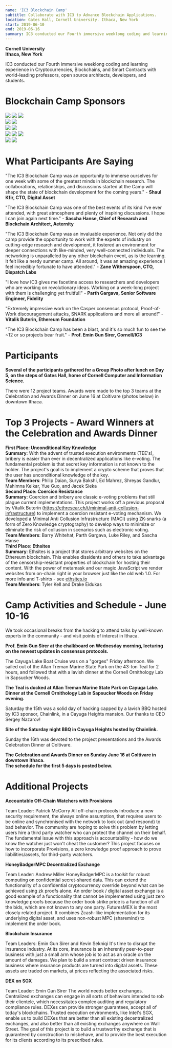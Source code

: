 ```yaml
---
name: 'IC3 Blockchain Camp'
subtitle: Collaborate with IC3 to Advance Blockchain Applications.
location: Gates Hall, Cornell University. Ithaca, New York
start: 2019-06-10
end: 2019-06-16
summary: IC3 conducted our Fourth immersive weeklong coding and learning experience in Cryptocurrencies, Blockchains, and Smart Contracts with world-leading professors, open source architects, developers, and students.
---
```


<div class="ui piled segment">
    <img class="ui centered image" src="../images/events/cornell.jpg" alt="" />
    <div class="ui bottom attached message">
    <strong>Cornell University</strong><br>
    <strong>Ithaca, New York</strong><br>
    </div>  
</div>

IC3 conducted our Fourth immersive weeklong coding and learning experience in Cryptocurrencies, Blockchains, and Smart Contracts with world-leading professors, open source architects, developers, and students.

# Blockchain Camp Sponsors

<div class="ui center aligned basic segment">
    <div class="ui small images">
        <img class="ui image" id="aeternity" src="../images/events/boot-camp-2019/aeternity.jpg" />
        <img class="ui image" id="chainlink" src="../images/events/boot-camp-2019/chainlink.png" />
        <img class="ui image" id="ibm" src="../images/events/boot-camp-2019/ibm logo.png" />
    </div>
    <div class="ui small images">
        <img class="ui image" id="fidelity" src="../images/events/boot-camp-2019/fidelity.png" />
        <img class="ui image" id="jpmorgan" src="../images/events/boot-camp-2019/jpm.png" />
    </div>
    <div class="ui small images">
        <img class="ui image" id="siemens" src="../images/events/boot-camp-2019/siemens.jpg" />
        <img class="ui image" id="ethereum" src="../images/events/boot-camp-2019/ethereum.png" />
    </div>
    <div class="ui small images">
        <img class="ui image" id="protocol labs" src="../images/events/boot-camp-2019/protocol labs tye dye.png" />
        <img class="ui image" id="digital asset" src="../images/events/boot-camp-2019/digital asset.png" />
        <img class="ui image" id="tezos" src="../images/events/boot-camp-2019/tezos.jpg" />
    </div>
    <div class="ui small images">
        <img class="ui image" id="dispatch labs" src="../images/events/boot-camp-2019/dispatch.jpg" />
        <img class="ui image" id="inventrust" src="../images/events/boot-camp-2019/inventrust.png" />
    </div>
</div>

# What Participants Are Saying

"The IC3 Blockchain Camp was an opportunity to immerse ourselves for one week with some of the greatest minds in blockchain research. The collaborations, relationships, and discussions started at the Camp will shape the state of blockchain development for the coming years." - **Shaul Kfir, CTO, Digital Asset**

"The IC3 Blockchain Camp was one of the best events of its kind I've ever attended, with great atmosphere and plenty of inspiring discussions. I hope I can join again next time." - **Sascha Hanse, Chief of Research and Blockchain Architect, Aeternity**

"The IC3 Blockchain Camp was an invaluable experience. Not only did the camp provide the opportunity to work with the experts of industry on cutting-edge research and development, it fostered an environment for deeper connections with like-minded, very well-connected individuals. The networking is unparalleled by any other blockchain event, as is the learning. It felt like a nerdy summer camp. All around, it was an amazing experience I feel incredibly fortunate to have attended." - **Zane Witherspoon, CTO, Dispatch Labs**

"I love how IC3 gives me facetime access to researchers and developers who are working on revolutionary ideas. Working on a week-long project with them is challenging yet fruitful!" - **Parth Gargava, Senior Software Engineer, Fidelity**

"Extremely impressive work on the Casper consensus protocol, Proof-of-Work discouragement attacks, SNARK applications and more all around!" - **Vitalik Buterin, Ethereum Foundation**

"The IC3 Blockchain Camp has been a blast, and it's so much fun to see the ~12 or so projects bear fruit." - **Prof. Emin Gun Sirer, Cornell/IC3**

# Participants

<div class="ui piled segment">
    <img class="ui centered image" src="../images/events/boot-camp-2019/IC3 boot camp 2019.jpg" alt="" />
    <div class="ui bottom attached message">
    <strong>Several of the participants gathered for a Group Photo after lunch on Day 5, on the steps of Gates Hall, home of Cornell Computer and Information Science.</strong><br>
    </div>  
</div>

There were 12 project teams. Awards were made to the top 3 teams at the Celebration and Awards Dinner on June 16 at Coltivare (photos below) in downtown Ithaca.

# Top 3 Projects - Award Winners at the Celebration and Awards Dinner

<div class="ui pliled segment">
    <img class="ui centered image" src"../images/events/boot-camp-2019/first place boot camp.jpg" alt="" />
    <div class="ui bottom attached message">
    <strong>First Place: Unconditional Key Knowledge</strong><br>
    <strong>Summary</strong>: With the advent of trusted execution environments (TEE's), bribery is easier than ever in decentralized applications like e-voting. The fundamental problem is that secret key information is not known to the holder. The project's goal is to implement a crypto scheme that proves that the user has unconditional knowledge of the key.<br>
    <strong>Team Members</strong>: Philip Daian, Surya Bakshi, Ed Mahrez, Shreyas Gandlur, Mahimna Kelkar, Yue Guo, and Jacek Sieka<br>
    </div>
</div>

<div class="ui pliled segment">
    <img class="ui centered image" src"../images/events/boot-camp-2019/second place boot camp.jpg" alt="" />
    <div class="ui bottom attached message">
    <strong>Second Place: Coercion Resistance</strong><br>
    <strong>Summary</strong>: Coercion and bribery are classic e-voting problems that still plague current implementations. This project works off a previous proposal by Vitalik Buterin (<a href="https://ethresear.ch/t/minimal-anti-collusion-infrastructure">https://ethresear.ch/t/minimal-anti-collusion-infrastructure</a>) to implement a coercion resistant e-voting mechanism. We developed a Minimal Anti Collusion Infrastructure (MACI) using ZK-snarks (a form of Zero Knowledge cryptography) to develop ways to minimize or eliminate the risk of collusion in scenarios such as electronic voting.<br>
    <strong>Team Members</strong>: Barry Whitehat, Parth Gargava, Luke Riley, and Sascha Hanse<br>
    </div>
</div>

<div class="ui pliled segment">
    <img class="ui centered image" src"../images/events/boot-camp-2019/third place boot camp.jpg" alt="" />
    <div class="ui bottom attached message">
    <strong>Third Place: Ethsites</strong><br>
    <strong>Summary</strong>: Ethsites is a project that stores arbitrary websites on the Ethereum blockchain. This enables dissidents and others to take advantage of the censorship-resistant properties of blockchain for hosting their content. With the power of metamask and our magic JavaScript we render websites from on-chain right in your browser just like the old web 1.0. For more info and T-shirts - see <a href="https://ethsites.io">ethsites.io</a><br>
    <strong>Team Members</strong>: Tyler Kell and Drake Eidukas<br>
    </div>
</div>

# Camp Activities and Schedule - June 10-16

We took occasional breaks from the hacking to attend talks by well-known experts in the community - and visit points of interest in Ithaca.

<div class="ui piled segment">
    <img class="ui centered image" src="../images/events/boot-camp-2019/Boot Camp Gun Chalkboard.jpg" alt="" />
    <div class="ui bottom attached message">
    <strong>Prof. Emin Gun Sirer at the chalkboard on Wednesday morning, lecturing on the newest updates in consensus protocols.</strong><br>
    </div>  
</div>

The Cayuga Lake Boat Cruise was on a "gorges" Friday afternoon. We sailed out of the Allan Treman Marine State Park on the 43-ton Teal for 2 hours, and followed that with a lavish dinner at the Cornell Ornithology Lab in Sapsucker Woods. 

<div class="ui piled segment">
    <img class="ui centered image" src="../images/events/boot-camp-2019/boat.jpg" alt="" />
    <div class="ui bottom attached message">
    <strong>The Teal is docked at Allan Treman Marine State Park on Cayuga Lake.</strong><br>
    </div>  
</div>

<div class="ui piled segment">
    <img class="ui centered image" src="../images/events/boot-camp-2019/o lab dinner.jpg" alt="" />
    <div class="ui bottom attached message">
    <strong>Dinner at the Cornell Ornithology Lab in Sapsucker Woods on Friday evening.</strong><br>
    </div>  
</div>

Saturday the 15th was a solid day of hacking capped by a lavish BBQ hosted by IC3 sponsor, Chainlink, in a Cayuga Heights mansion. Our thanks to CEO Sergey Nazarov!

<div class="ui piled segment">
    <img class="ui centered image" src="../images/events/boot-camp-2019/bbq chainlink.jpg" alt="" />
    <div class="ui bottom attached message">
    <strong>Site of the Saturday night BBQ in Cayuga Heights hosted by Chainlink.</strong><br>
    </div>  
</div>

Sunday the 16th was devoted to the project presentations and the Awards Celebration Dinner at Coltivare.

<div class="ui piled segment">
    <img class="ui centered image" src="../images/events/boot-camp-2019/celebration dinner.jpg" alt="" />
    <div class="ui bottom attached message">
    <strong>The Celebration and Awards Dinner on Sunday June 16 at Coltivare in downtown Ithaca.</strong><br>
    </div>  
</div>

<div class="ui piled segment">
    <img class="ui centered image" src="../images/events/boot-camp-2019/Boot Camp Schedule website.png" alt="" />
    <div class="ui bottom attached message">
    <strong>The schedule for the first 5 days is posted below.</strong><br>
    </div>  
</div>

# Additional Projects

**Accountable Off-Chain Watchers with Provisions**

Team Leader: Patrick McCorry
All off-chain protocols introduce a new security requirement, the always online assumption, that requires users to be online and synchronised with the network to look out (and respond) to bad behavior. The community are hoping to solve this problem by letting users hire a third party watcher who can protect the channel on their behalf. The fundamental issue with this approach is accountability - how do we know the watcher just won't cheat the customer? This project focuses on how to incorporate Provisions, a zero knowledge proof approach to prove liabilities/assets, for third-party watchers.

**HoneyBadgerMPC Decentralized Exchange**

Team Leader: Andrew Miller
HoneyBadgerMPC is a toolkit for robust computing on confidential secret-shared data. This can extend the functionality of a confidential cryptocurrency override beyond what can be achieved using zk proofs alone. An order book / digital asset exchange is a good example of a functionality that cannot be implemented using just zero knowledge proofs because the order book strike price is a function of all the bids, which are not known to any one party. FuturesMEX is the most closely related project. It combines Zcash-like implementation for its underlying digital asset, and uses non-robust MPC (sharemind) to implement the order book.

**Blockchain Insurance**

Team Leaders: Emin Gun Sirer and Kevin Sekniqi
It's time to disrupt the insurance industry. At its core, insurance is an inherently peer-to-peer business with just a small arm whose job is to act as an oracle on the amount of damages. We plan to build a smart contract driven insurance business where insurance products are turned into digital assets. These assets are traded on markets, at prices reflecting the associated risks. 

**DEX on SGX**

Team Leader: Emin Gun Sirer
The world needs better exchanges. Centralized exchanges can engage in all sorts of behaviors intended to rob their clientele, which necessitates complex auditing and regulatory compliance rules. DEXes can provide stronger guarantees, accept all of today's blockchains. Trusted execution environments, like Intel's SGX, enable us to build DEXes that are better than all existing decentralized exchanges, and also better than all existing exchanges anywhere on Wall Street. The goal of this project is to build a trustworthy exchange that is guaranteed by construction to misbehave, and to provide the best execution for its clients according to its prescribed rules. 
